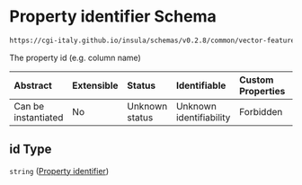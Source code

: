 # Property identifier Schema

```txt
https://cgi-italy.github.io/insula/schemas/v0.2.8/common/vector-feature-property.schema.json#/$defs/common/properties/id
```

The property id (e.g. column name)

| Abstract            | Extensible | Status         | Identifiable            | Custom Properties | Additional Properties | Access Restrictions | Defined In                                                                                                         |
| :------------------ | :--------- | :------------- | :---------------------- | :---------------- | :-------------------- | :------------------ | :----------------------------------------------------------------------------------------------------------------- |
| Can be instantiated | No         | Unknown status | Unknown identifiability | Forbidden         | Allowed               | none                | [vector-feature-property.schema.json\*](schemas/common/vector-feature-property.schema.json) |

## id Type

`string` ([Property identifier](vector-feature-property-defs-vector-feature-property-common-attributes-properties-property-identifier.md))
